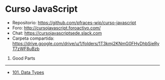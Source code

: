 Curso JavaScript
================

  * Repositorio: <https://github.com/pfraces-wip/curso-javascript>
  * Foro: <http://cursojavascript.foroactivo.com/>
  * Chat: <https://cursojavascriptsede.slack.com>
  * Carpeta compartida: <https://drive.google.com/drive/u/1/folders/1T3kmj2KNmG0FHyDhbSieRyT7zWF8uBzb>

1. Good Parts
-------------

  * [101. Data Types](doc/101.md)